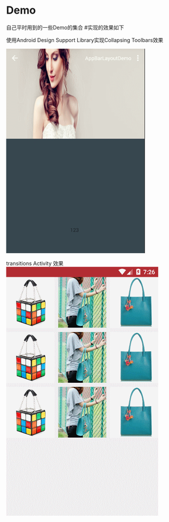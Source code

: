 # Demo
自己平时用到的一些Demo的集合
#实现的效果如下

使用Android Design Support Library实现Collapsing Toolbars效果

![](https://github.com/ZhengXiaoWu/AppBarLayoutDemo/blob/master/screens/cut.gif)


transitions Activity 效果
![](https://github.com/ZhengXiaoWu/AppBarLayoutDemo/blob/master/screens/transitions.gif)
